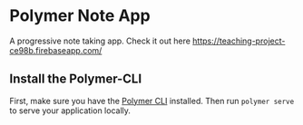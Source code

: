# Polymer Note App
A progressive note taking app. 
Check it out here https://teaching-project-ce98b.firebaseapp.com/


## Install the Polymer-CLI

First, make sure you have the [Polymer CLI](https://www.npmjs.com/package/polymer-cli) installed. Then run `polymer serve` to serve your application locally.

